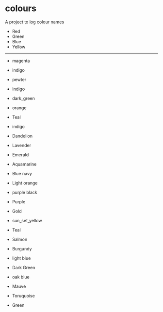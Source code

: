 # colours
A project to log colour names

- Red 
- Green
- Blue
- Yellow
----------

- magenta
- indigo
- pewter

- Indigo 
- dark_green
- orange

- Teal 
- indigo
- Dandelion


- Lavender
- Emerald
- Aquamarine

- Blue navy
- Light orange
- purple black

-  Purple 
-  Gold
-  sun_set_yellow

- Teal
- Salmon
- Burgundy


- light blue
- Dark Green
- oak blue


- Mauve 
- Toruquoise
- Green




